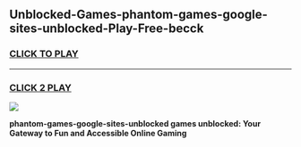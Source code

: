 
## Unblocked-Games-phantom-games-google-sites-unblocked-Play-Free-becck
<h3>
<a href="https://premium76.site?title=phantom-games-google-sites-unblocked&ref=17A">CLICK TO PLAY</a></h3>
<hr>

<h3>
<a href="https://premium76.site?title=phantom-games-google-sites-unblocked&ref=17A">CLICK 2 PLAY</a>
  
</h3>

<a href="https://premium76.site?title=phantom-games-google-sites-unblocked&ref=17A"><img src="https://clearcache.store/games.png"></a>


**phantom-games-google-sites-unblocked games unblocked: Your Gateway to Fun and Accessible Online Gaming**
